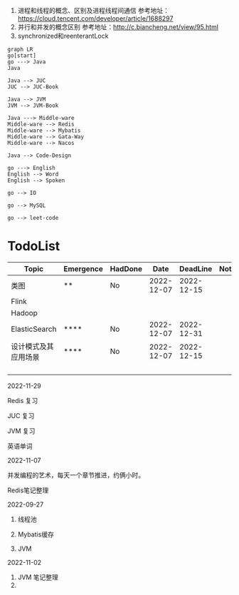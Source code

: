 1. 进程和线程的概念、区别及进程线程间通信
   参考地址：https://cloud.tencent.com/developer/article/1688297
2. 并行和并发的概念区别
   参考地址：http://c.biancheng.net/view/95.html
3. synchronized和reenterantLock

















```mermaid
graph LR
go[start]
go ---> Java
Java

Java --> JUC
JUC --> JUC-Book

Java --> JVM
JVM --> JVM-Book

Java ---> Middle-ware
Middle-ware --> Redis
Middle-ware --> Mybatis
Middle-ware --> Gata-Way
Middle-ware --> Nacos

Java --> Code-Design

go ---> English
English --> Word
English --> Spoken

go --> IO

go --> MySQL

go --> leet-code
```

# TodoList

| Topic         | Emergence |  HadDone |Date       | DeadLine   | Note |
| ------------- | --------- | ---------- | ---------- | ------- | ------------- |
| 类图          | **        |  No    | 2022-12-07 |2022-12-15   |  |
| Flink                |           |         |            |            |      |
| Hadoop               |           |         |            |            |  |
| ElasticSearch        | \*\*\*\*  | No      | 2022-12-07 | 2022-12-31 |      |
| 设计模式及其应用场景 | \*\*\*\*  | No      | 2022-12-07 | 2022-12-15 |      |
|                      |           |         |            |            |      |
|                      |           |         |            |            |  |
|               |           |            |            |         |  |
|               |           |            |            |         |  |

















































2022-11-29

Redis 复习

JUC 复习

JVM 复习

英语单词

2022-11-07

并发编程的艺术，每天一个章节推进，约俩小时。

Redis笔记整理





2022-09-27

1. 线程池

2. Mybatis缓存

3. JVM

   

2022-11-02

1. JVM 笔记整理
2. 

